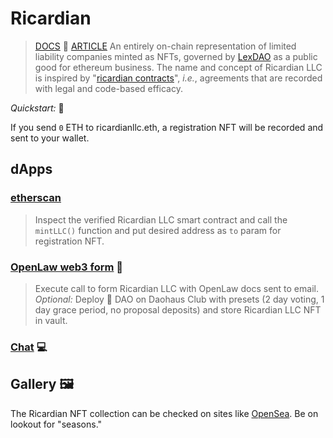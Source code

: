 # Ricardian
> [DOCS](https://ricardian.gitbook.io/ricardian-llc/) 📕 [ARTICLE](https://medium.com/lexdaoism/ricardian-llc-limited-liability-nft-f64a162f751b)
An entirely on-chain representation of limited liability companies minted as NFTs, governed by [LexDAO](https://twitter.com/lex_DAO) as a public good for ethereum business. The name and concept of Ricardian LLC is inspired by "[ricardian contracts](https://en.wikipedia.org/wiki/Ricardian_contract)", *i.e.*, agreements that are recorded with legal and code-based efficacy.

*Quickstart:* 🤳

If you send `0` ETH to ricardianllc.eth, a registration NFT will be recorded and sent to your wallet. 

## dApps

### [etherscan](https://etherscan.io/address/0x43b644a01d87025c9046f12ee4cdec7e04258ebf#writeContract)
> Inspect the verified Ricardian LLC smart contract and call the `mintLLC()` function and put desired address as `to` param for registration NFT.

### [OpenLaw web3 form](https://lib.openlaw.io/web/default/template/Ricardian%20LLC) 📜
> Execute call to form Ricardian LLC with OpenLaw docs sent to email. *Optional:* Deploy 👹 DAO on Daohaus Club with presets (2 day voting, 1 day grace period, no proposal deposits) and store Ricardian LLC NFT in vault.

### [Chat](https://gitter.im/RicardianLLC/community) 💻

## Gallery 🖼️
The Ricardian NFT collection can be checked on sites like [OpenSea](https://opensea.io/collection/ricardian-llc-series-v2). Be on lookout for "seasons." 
